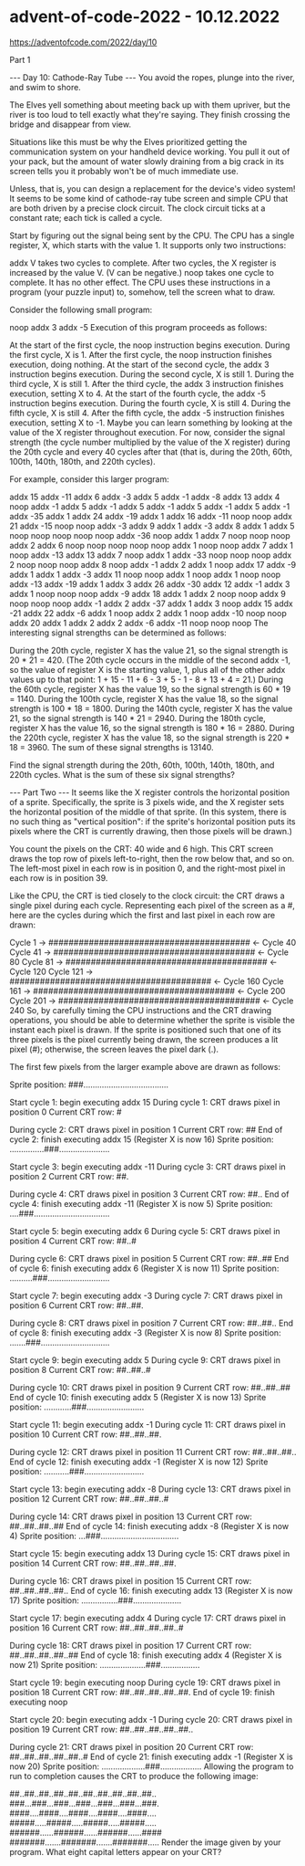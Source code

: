 # advent-of-code-2022 - 10.12.2022

https://adventofcode.com/2022/day/10

Part 1

--- Day 10: Cathode-Ray Tube ---
You avoid the ropes, plunge into the river, and swim to shore.

The Elves yell something about meeting back up with them upriver, but the river is too loud to tell exactly what they're
saying. They finish crossing the bridge and disappear from view.

Situations like this must be why the Elves prioritized getting the communication system on your handheld device working.
You pull it out of your pack, but the amount of water slowly draining from a big crack in its screen tells you it
probably won't be of much immediate use.

Unless, that is, you can design a replacement for the device's video system! It seems to be some kind of cathode-ray
tube screen and simple CPU that are both driven by a precise clock circuit. The clock circuit ticks at a constant rate;
each tick is called a cycle.

Start by figuring out the signal being sent by the CPU. The CPU has a single register, X, which starts with the value 1.
It supports only two instructions:

addx V takes two cycles to complete. After two cycles, the X register is increased by the value V. (V can be negative.)
noop takes one cycle to complete. It has no other effect.
The CPU uses these instructions in a program (your puzzle input) to, somehow, tell the screen what to draw.

Consider the following small program:

noop
addx 3
addx -5
Execution of this program proceeds as follows:

At the start of the first cycle, the noop instruction begins execution. During the first cycle, X is 1. After the first
cycle, the noop instruction finishes execution, doing nothing.
At the start of the second cycle, the addx 3 instruction begins execution. During the second cycle, X is still 1.
During the third cycle, X is still 1. After the third cycle, the addx 3 instruction finishes execution, setting X to 4.
At the start of the fourth cycle, the addx -5 instruction begins execution. During the fourth cycle, X is still 4.
During the fifth cycle, X is still 4. After the fifth cycle, the addx -5 instruction finishes execution, setting X to
-1.
Maybe you can learn something by looking at the value of the X register throughout execution. For now, consider the
signal strength (the cycle number multiplied by the value of the X register) during the 20th cycle and every 40 cycles
after that (that is, during the 20th, 60th, 100th, 140th, 180th, and 220th cycles).

For example, consider this larger program:

addx 15
addx -11
addx 6
addx -3
addx 5
addx -1
addx -8
addx 13
addx 4
noop
addx -1
addx 5
addx -1
addx 5
addx -1
addx 5
addx -1
addx 5
addx -1
addx -35
addx 1
addx 24
addx -19
addx 1
addx 16
addx -11
noop
noop
addx 21
addx -15
noop
noop
addx -3
addx 9
addx 1
addx -3
addx 8
addx 1
addx 5
noop
noop
noop
noop
noop
addx -36
noop
addx 1
addx 7
noop
noop
noop
addx 2
addx 6
noop
noop
noop
noop
noop
addx 1
noop
noop
addx 7
addx 1
noop
addx -13
addx 13
addx 7
noop
addx 1
addx -33
noop
noop
noop
addx 2
noop
noop
noop
addx 8
noop
addx -1
addx 2
addx 1
noop
addx 17
addx -9
addx 1
addx 1
addx -3
addx 11
noop
noop
addx 1
noop
addx 1
noop
noop
addx -13
addx -19
addx 1
addx 3
addx 26
addx -30
addx 12
addx -1
addx 3
addx 1
noop
noop
noop
addx -9
addx 18
addx 1
addx 2
noop
noop
addx 9
noop
noop
noop
addx -1
addx 2
addx -37
addx 1
addx 3
noop
addx 15
addx -21
addx 22
addx -6
addx 1
noop
addx 2
addx 1
noop
addx -10
noop
noop
addx 20
addx 1
addx 2
addx 2
addx -6
addx -11
noop
noop
noop
The interesting signal strengths can be determined as follows:

During the 20th cycle, register X has the value 21, so the signal strength is 20 * 21 = 420. (The 20th cycle occurs in
the middle of the second addx -1, so the value of register X is the starting value, 1, plus all of the other addx values
up to that point: 1 + 15 - 11 + 6 - 3 + 5 - 1 - 8 + 13 + 4 = 21.)
During the 60th cycle, register X has the value 19, so the signal strength is 60 * 19 = 1140.
During the 100th cycle, register X has the value 18, so the signal strength is 100 * 18 = 1800.
During the 140th cycle, register X has the value 21, so the signal strength is 140 * 21 = 2940.
During the 180th cycle, register X has the value 16, so the signal strength is 180 * 16 = 2880.
During the 220th cycle, register X has the value 18, so the signal strength is 220 * 18 = 3960.
The sum of these signal strengths is 13140.

Find the signal strength during the 20th, 60th, 100th, 140th, 180th, and 220th cycles. What is the sum of these six
signal strengths?

--- Part Two ---
It seems like the X register controls the horizontal position of a sprite. Specifically, the sprite is 3 pixels wide,
and the X register sets the horizontal position of the middle of that sprite. (In this system, there is no such thing
as "vertical position": if the sprite's horizontal position puts its pixels where the CRT is currently drawing, then
those pixels will be drawn.)

You count the pixels on the CRT: 40 wide and 6 high. This CRT screen draws the top row of pixels left-to-right, then the
row below that, and so on. The left-most pixel in each row is in position 0, and the right-most pixel in each row is in
position 39.

Like the CPU, the CRT is tied closely to the clock circuit: the CRT draws a single pixel during each cycle. Representing
each pixel of the screen as a #, here are the cycles during which the first and last pixel in each row are drawn:

Cycle 1 -> ######################################## <- Cycle 40
Cycle 41 -> ######################################## <- Cycle 80
Cycle 81 -> ######################################## <- Cycle 120
Cycle 121 -> ######################################## <- Cycle 160
Cycle 161 -> ######################################## <- Cycle 200
Cycle 201 -> ######################################## <- Cycle 240
So, by carefully timing the CPU instructions and the CRT drawing operations, you should be able to determine whether the
sprite is visible the instant each pixel is drawn. If the sprite is positioned such that one of its three pixels is the
pixel currently being drawn, the screen produces a lit pixel (#); otherwise, the screen leaves the pixel dark (.).

The first few pixels from the larger example above are drawn as follows:

Sprite position: ###.....................................

Start cycle 1: begin executing addx 15
During cycle 1: CRT draws pixel in position 0
Current CRT row: #

During cycle 2: CRT draws pixel in position 1
Current CRT row: ##
End of cycle 2: finish executing addx 15 (Register X is now 16)
Sprite position: ...............###......................

Start cycle 3: begin executing addx -11
During cycle 3: CRT draws pixel in position 2
Current CRT row: ##.

During cycle 4: CRT draws pixel in position 3
Current CRT row: ##..
End of cycle 4: finish executing addx -11 (Register X is now 5)
Sprite position: ....###.................................

Start cycle 5: begin executing addx 6
During cycle 5: CRT draws pixel in position 4
Current CRT row: ##..#

During cycle 6: CRT draws pixel in position 5
Current CRT row: ##..##
End of cycle 6: finish executing addx 6 (Register X is now 11)
Sprite position: ..........###...........................

Start cycle 7: begin executing addx -3
During cycle 7: CRT draws pixel in position 6
Current CRT row: ##..##.

During cycle 8: CRT draws pixel in position 7
Current CRT row: ##..##..
End of cycle 8: finish executing addx -3 (Register X is now 8)
Sprite position: .......###..............................

Start cycle 9: begin executing addx 5
During cycle 9: CRT draws pixel in position 8
Current CRT row: ##..##..#

During cycle 10: CRT draws pixel in position 9
Current CRT row: ##..##..##
End of cycle 10: finish executing addx 5 (Register X is now 13)
Sprite position: ............###.........................

Start cycle 11: begin executing addx -1
During cycle 11: CRT draws pixel in position 10
Current CRT row: ##..##..##.

During cycle 12: CRT draws pixel in position 11
Current CRT row: ##..##..##..
End of cycle 12: finish executing addx -1 (Register X is now 12)
Sprite position: ...........###..........................

Start cycle 13: begin executing addx -8
During cycle 13: CRT draws pixel in position 12
Current CRT row: ##..##..##..#

During cycle 14: CRT draws pixel in position 13
Current CRT row: ##..##..##..##
End of cycle 14: finish executing addx -8 (Register X is now 4)
Sprite position: ...###..................................

Start cycle 15: begin executing addx 13
During cycle 15: CRT draws pixel in position 14
Current CRT row: ##..##..##..##.

During cycle 16: CRT draws pixel in position 15
Current CRT row: ##..##..##..##..
End of cycle 16: finish executing addx 13 (Register X is now 17)
Sprite position: ................###.....................

Start cycle 17: begin executing addx 4
During cycle 17: CRT draws pixel in position 16
Current CRT row: ##..##..##..##..#

During cycle 18: CRT draws pixel in position 17
Current CRT row: ##..##..##..##..##
End of cycle 18: finish executing addx 4 (Register X is now 21)
Sprite position: ....................###.................

Start cycle 19: begin executing noop
During cycle 19: CRT draws pixel in position 18
Current CRT row: ##..##..##..##..##.
End of cycle 19: finish executing noop

Start cycle 20: begin executing addx -1
During cycle 20: CRT draws pixel in position 19
Current CRT row: ##..##..##..##..##..

During cycle 21: CRT draws pixel in position 20
Current CRT row: ##..##..##..##..##..#
End of cycle 21: finish executing addx -1 (Register X is now 20)
Sprite position: ...................###..................
Allowing the program to run to completion causes the CRT to produce the following image:

##..##..##..##..##..##..##..##..##..##..
###...###...###...###...###...###...###.
####....####....####....####....####....
#####.....#####.....#####.....#####.....
######......######......######......####
#######.......#######.......#######.....
Render the image given by your program. What eight capital letters appear on your CRT?
